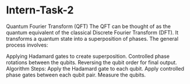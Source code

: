 # Intern-Task-2

Quantum Fourier Transform (QFT)
The QFT can be thought of as the quantum equivalent of the classical Discrete Fourier Transform (DFT). It transforms a quantum state into a superposition of phases. The general process involves:

Applying Hadamard gates to create superposition.
Controlled phase rotations between the qubits.
Reversing the qubit order for final output.
Algorithm Steps:
Apply the Hadamard gate to each qubit.
Apply controlled phase gates between each qubit pair.
Measure the qubits.
